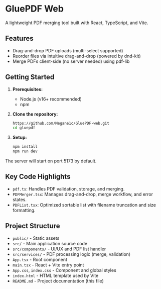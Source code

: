 # GluePDF Web

A lightweight PDF merging tool built with React, TypeScript, and Vite.

## Features
- Drag-and-drop PDF uploads (multi-select supported)
- Reorder files via intuitive drag-and-drop (powered by dnd-kit)
- Merge PDFs client-side (no server needed) using pdf-lib

## Getting Started

1. **Prerequisites:**  
   - Node.js (v16+ recommended)
   - npm

2. **Clone the repository:**
   ```bash
   https://github.com/Megane1c/GluePDF-web.git
   cd gluepdf
   ```

2. **Setup:**  
   ```bash
   npm install
   npm run dev
   ```

The server will start on port 5173 by default.

## Key Code Highlights
- `pdf.ts`: Handles PDF validation, storage, and merging.
- `PDFMerger.tsx`: Manages drag-and-drop, merge workflow, and error states.
- `PDFList.tsx`: Optimized sortable list with filename truncation and size formatting.

## Project Structure
- `public/` - Static assets
- `src/` - Main application source code
- `src/components/` - UI/UX and PDF list handler
- `src/services/` - PDF processing logic (merge, validation)
- `App.tsx` - Root component
- `main.tsx` - React + Vite entry point
- `App.css`, `index.css` - Component and global styles
- `index.html` - HTML template used by Vite
- `README.md` - Project documentation (this file)
